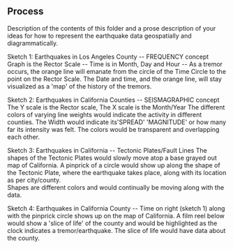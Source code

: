 ## Process

Description of the contents of this folder and a prose description of your ideas for how to represent
the earthquake data geospatially and diagrammatically.

Sketch 1:  Earthquakes in Los Angeles County -- FREQUENCY concept
Graph is the Rector Scale -- 
Time is in Month, Day and Hour -- As a tremor occurs, the orange line will emanate from the circle of the Time Circle to the point on the Rector Scale.
The Date and time, and the orange line, will stay visualized as a 'map' of the history of the tremors.

Sketch 2:  Earthquakes in California Counties -- SEISMAGRAPHIC concept
The Y scale is the Rector scale, The X scale is the Month/Year
The different colors of varying line weights would indicate the activity in different counties.  The Width would indicate its'SPREAD' 'MAGNITUDE' or how many far its intensity was felt.
The colors would be transparent and overlapping each other.

Sketch 3:  Earthquakes in California -- Tectonic Plates/Fault Lines
The shapes of the Tectonic Plates would slowly move atop a base grayed out map of California.  A pinprick of a circle would show up along the shape of the Tectonic Plate, where the earthquake takes place, along with its location as per city/county.  
Shapes are different colors and would continually be moving along with the data. 

Sketch 4:  Earthquakes in California County -- Time on right (sketch 1) along with the pinprick circle shows up on the map of California.  A film reel below would show a 'slice of life' of the county and would be highlighted as the clock indicates a tremor/earthquake.  The slice of life would have data about the county.  